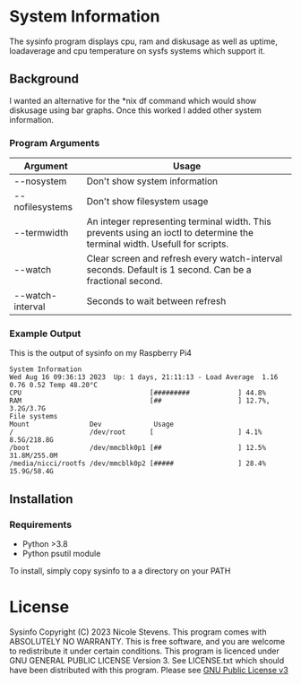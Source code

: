 # System Information
The sysinfo program displays cpu, ram and diskusage as well as uptime, loadaverage and cpu temperature on sysfs systems which support it. 

## Background
I wanted an alternative for the *nix df command which would show diskusage using bar graphs. Once this worked I added other system information. 

### Program Arguments
|Argument|Usage|
|--------|-----|
|--nosystem|	Don't show system information
|--nofilesystems|Don't show filesystem usage
|--termwidth|An integer representing terminal width. This prevents using an ioctl to determine the terminal width. Usefull for scripts.
|--watch|Clear screen and refresh every watch-interval seconds. Default is 1 second. Can be a fractional second.
|--watch-interval|Seconds to wait between refresh

### Example Output
This is the output of sysinfo on my Raspberry Pi4

```
System Information
Wed Aug 16 09:36:13 2023  Up: 1 days, 21:11:13 - Load Average  1.16 0.76 0.52 Temp 48.20°C
CPU                                [#########            ] 44.8%
RAM                                [##                   ] 12.7%, 3.2G/3.7G
File systems
Mount               Dev             Usage
/                   /dev/root      [                     ] 4.1% 8.5G/218.8G
/boot               /dev/mmcblk0p1 [##                   ] 12.5% 31.8M/255.0M
/media/nicci/rootfs /dev/mmcblk0p2 [#####                ] 28.4% 15.9G/58.4G
```
## Installation
### Requirements

* Python >3.8
* Python psutil module

To install, simply copy sysinfo to a a directory on your PATH

# License
Sysinfo Copyright (C) 2023 Nicole Stevens. This program comes with ABSOLUTELY NO WARRANTY. This is
free software, and you are welcome to redistribute it under certain conditions. This program is
licenced under GNU GENERAL PUBLIC LICENSE Version 3. See LICENSE.txt which should have been
distributed with this program. Please see [GNU Public License v3](https://www.gnu.org/licenses/gpl-3.0.txt)
